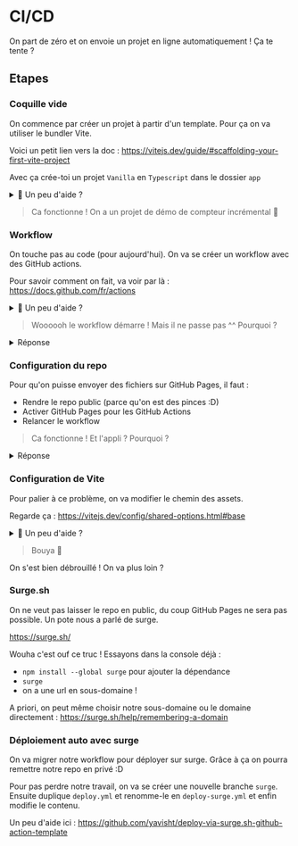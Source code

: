 # CI/CD

On part de zéro et on envoie un projet en ligne automatiquement ! Ça te tente ?

## Etapes

### Coquille vide

On commence par créer un projet à partir d'un template. Pour ça on va utiliser le bundler Vite.

Voici un petit lien vers la doc : https://vitejs.dev/guide/#scaffolding-your-first-vite-project

Avec ça crée-toi un projet `Vanilla` en `Typescript` dans le dossier `app`

<details>
<summary>🛟 Un peu d'aide ?</summary>

* `npm create vite@latest app` pour utiliser Vite afin de créer le projet
    * Vanilla
    * Typescript
* `cd app` pour se déplacer dans le dossier `app` qui vient d'être créé
* `npm i` pour installer les dépendance du projet
* `npm run dev` pour démarrer le serveur de dev
</details>

> Ca fonctionne ! On a un projet de démo de compteur incrémental 🥳

### Workflow

On touche pas au code (pour aujourd'hui). On va se créer un workflow avec des GitHub actions.

Pour savoir comment on fait, va voir par là : https://docs.github.com/fr/actions

<details>
<summary>🛟 Un peu d'aide ?</summary>

* Créer un fichier `.github\workflows\deploy.yml`
* Remplir le workflow pour :
  * se placer dans `app` [Aide](https://docs.github.com/en/actions/using-workflows/workflow-syntax-for-github-actions#defaultsrun)
  * faire l'installation des dépendances
  * faire le build
  * faire la mise en ligne sur GitHub Pages
* Commit et push pour tester le workflow
</details>

> Woooooh le workflow démarre ! Mais il ne passe pas ^^ Pourquoi ?

<details>
<summary>Réponse</summary>
Le repo n'est pas encore compatible avec GitHub Pages.
</details>

### Configuration du repo

Pour qu'on puisse envoyer des fichiers sur GitHub Pages, il faut :

* Rendre le repo public (parce qu'on est des pinces :D)
* Activer GitHub Pages pour les GitHub Actions
* Relancer le workflow

> Ca fonctionne ! Et l'appli ? Pourquoi ?

<details>
<summary>Réponse</summary>
On dirait que les assets (js, css...) ne sont pas trouvés. Il va les chercher à la racine, mais l'url nous place dans un dossier (le nom du repo).
</details>

### Configuration de Vite

Pour palier à ce problème, on va modifier le chemin des assets. 

Regarde ça : https://vitejs.dev/config/shared-options.html#base

<details>
<summary>🛟 Un peu d'aide ?</summary>

* Créer un fichier `vite.config.ts`
* Renseigner le paramètre `base` avec la valeur `.` (pour dossier courant)
* Build en local pour vérifier le chemin des assets dans `dist/index.html`
* Commit
</details>

> Bouya 🚀

On s'est bien débrouillé ! On va plus loin ?

### Surge.sh

On ne veut pas laisser le repo en public, du coup GitHub Pages ne sera pas possible. Un pote nous a parlé de surge.

https://surge.sh/

Wouha c'est ouf ce truc ! Essayons dans la console déjà :

* `npm install --global surge` pour ajouter la dépendance
* `surge`
* on a une url en sous-domaine !

A priori, on peut même choisir notre sous-domaine ou le domaine directement : https://surge.sh/help/remembering-a-domain

### Déploiement auto avec surge

On va migrer notre workflow pour déployer sur surge. Grâce à ça on pourra remettre notre repo en privé :D

Pour pas perdre notre travail, on va se créer une nouvelle branche `surge`. Ensuite duplique `deploy.yml` et renomme-le en `deploy-surge.yml` et enfin modifie le contenu.

Un peu d'aide ici : https://github.com/yavisht/deploy-via-surge.sh-github-action-template

